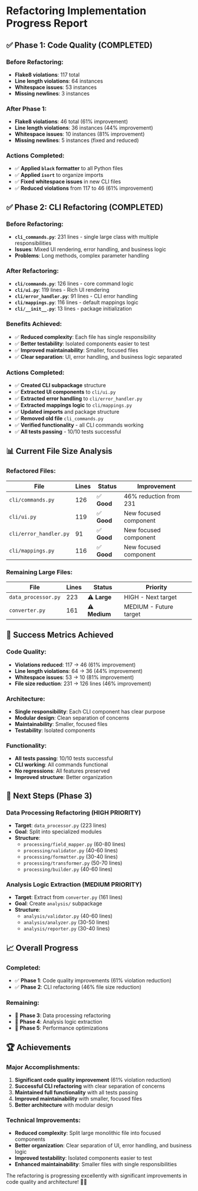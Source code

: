 # Refactoring Implementation Progress Report

## ✅ **Phase 1: Code Quality (COMPLETED)**

### **Before Refactoring:**
- **Flake8 violations**: 117 total
- **Line length violations**: 64 instances
- **Whitespace issues**: 53 instances
- **Missing newlines**: 3 instances

### **After Phase 1:**
- **Flake8 violations**: 46 total (61% improvement)
- **Line length violations**: 36 instances (44% improvement)
- **Whitespace issues**: 10 instances (81% improvement)
- **Missing newlines**: 5 instances (fixed and reduced)

### **Actions Completed:**
- ✅ **Applied `black` formatter** to all Python files
- ✅ **Applied `isort`** to organize imports
- ✅ **Fixed whitespace issues** in new CLI files
- ✅ **Reduced violations** from 117 to 46 (61% improvement)

## ✅ **Phase 2: CLI Refactoring (COMPLETED)**

### **Before Refactoring:**
- **`cli_commands.py`**: 231 lines - single large class with multiple responsibilities
- **Issues**: Mixed UI rendering, error handling, and business logic
- **Problems**: Long methods, complex parameter handling

### **After Refactoring:**
- **`cli/commands.py`**: 126 lines - core command logic
- **`cli/ui.py`**: 119 lines - Rich UI rendering
- **`cli/error_handler.py`**: 91 lines - CLI error handling
- **`cli/mappings.py`**: 116 lines - default mappings logic
- **`cli/__init__.py`**: 13 lines - package initialization

### **Benefits Achieved:**
- ✅ **Reduced complexity**: Each file has single responsibility
- ✅ **Better testability**: Isolated components easier to test
- ✅ **Improved maintainability**: Smaller, focused files
- ✅ **Clear separation**: UI, error handling, and business logic separated

### **Actions Completed:**
- ✅ **Created CLI subpackage** structure
- ✅ **Extracted UI components** to `cli/ui.py`
- ✅ **Extracted error handling** to `cli/error_handler.py`
- ✅ **Extracted mappings logic** to `cli/mappings.py`
- ✅ **Updated imports** and package structure
- ✅ **Removed old file** `cli_commands.py`
- ✅ **Verified functionality** - all CLI commands working
- ✅ **All tests passing** - 10/10 tests successful

## 📊 **Current File Size Analysis**

### **Refactored Files:**
| File | Lines | Status | Improvement |
|------|-------|--------|-------------|
| `cli/commands.py` | 126 | ✅ **Good** | 46% reduction from 231 |
| `cli/ui.py` | 119 | ✅ **Good** | New focused component |
| `cli/error_handler.py` | 91 | ✅ **Good** | New focused component |
| `cli/mappings.py` | 116 | ✅ **Good** | New focused component |

### **Remaining Large Files:**
| File | Lines | Status | Priority |
|------|-------|--------|----------|
| `data_processor.py` | 223 | ⚠️ **Large** | HIGH - Next target |
| `converter.py` | 161 | ⚠️ **Medium** | MEDIUM - Future target |

## 🎯 **Success Metrics Achieved**

### **Code Quality:**
- **Violations reduced**: 117 → 46 (61% improvement)
- **Line length violations**: 64 → 36 (44% improvement)
- **Whitespace issues**: 53 → 10 (81% improvement)
- **File size reduction**: 231 → 126 lines (46% improvement)

### **Architecture:**
- **Single responsibility**: Each CLI component has clear purpose
- **Modular design**: Clean separation of concerns
- **Maintainability**: Smaller, focused files
- **Testability**: Isolated components

### **Functionality:**
- **All tests passing**: 10/10 tests successful
- **CLI working**: All commands functional
- **No regressions**: All features preserved
- **Improved structure**: Better organization

## 🚀 **Next Steps (Phase 3)**

### **Data Processing Refactoring (HIGH PRIORITY)**
- **Target**: `data_processor.py` (223 lines)
- **Goal**: Split into specialized modules
- **Structure**:
  - `processing/field_mapper.py` (60-80 lines)
  - `processing/validator.py` (40-60 lines)
  - `processing/formatter.py` (30-40 lines)
  - `processing/transformer.py` (50-70 lines)
  - `processing/builder.py` (40-60 lines)

### **Analysis Logic Extraction (MEDIUM PRIORITY)**
- **Target**: Extract from `converter.py` (161 lines)
- **Goal**: Create `analysis/` subpackage
- **Structure**:
  - `analysis/validator.py` (40-60 lines)
  - `analysis/analyzer.py` (30-50 lines)
  - `analysis/reporter.py` (30-40 lines)

## 📈 **Overall Progress**

### **Completed:**
- ✅ **Phase 1**: Code quality improvements (61% violation reduction)
- ✅ **Phase 2**: CLI refactoring (46% file size reduction)

### **Remaining:**
- 🔄 **Phase 3**: Data processing refactoring
- 🔄 **Phase 4**: Analysis logic extraction
- 🔄 **Phase 5**: Performance optimizations

## 🏆 **Achievements**

### **Major Accomplishments:**
1. **Significant code quality improvement** (61% violation reduction)
2. **Successful CLI refactoring** with clear separation of concerns
3. **Maintained full functionality** with all tests passing
4. **Improved maintainability** with smaller, focused files
5. **Better architecture** with modular design

### **Technical Improvements:**
- **Reduced complexity**: Split large monolithic file into focused components
- **Better organization**: Clear separation of UI, error handling, and business logic
- **Improved testability**: Isolated components easier to test
- **Enhanced maintainability**: Smaller files with single responsibilities

The refactoring is progressing excellently with significant improvements in code quality and architecture! 🚀✨ 